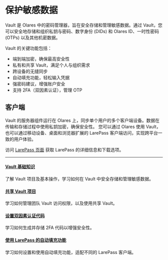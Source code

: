 # 保护敏感数据

Vault 是 Olares 中的密码管理器，旨在安全存储和管理敏感数据。通过 Vault，您可以安全地存储和组织私钥与密码、数字身份 (DIDs) 和 Olares ID、一时性密码 (OTPs) 以及其他机密数据。

Vault 的关键功能包括：
* 端到端加密，确保最高安全性
* 私有和共享 Vault，满足个人与组织需求
* 跨设备的无缝同步
* 自动填充功能，轻松输入凭据
* 强密码建议，增强账户安全
* 支持 2FA（双因素认证），管理 OTP

## 客户端

Vault 的服务器组件运行在 Olares 上，同步单个用户的多个客户端设备。数据在传输和存储过程中使用私钥加密，确保安全性。
您可以通过 Olares 使用 Vault，也可以通过移动设备、桌面和浏览器扩展的 LarePass 客户端访问，实现跨平台一致的用户体验。

访问 [LarePass 页面](https://www.olares.xyz/larepass) 获取 LarePass 的详细信息和下载选项。

---
<div>
<h4><a href="./vault-items">Vault 基础知识</a></h4>
了解 Vault 项目及基本操作，学习如何在 Vault 中安全存储和管理敏感数据。
</div>

<div>
<h4><a href="./share-vault-items">共享 Vault 项目</a></h4>
学习如何管理团队 Vault 访问权限，以及使用共享 Vault。
</div>

<div>
<h4><a href="./two-factor-verification">设置双因素认证代码</a></h4>
学习如何生成并存储 2FA 代码以增强安全性。
</div>

<div>
<h4><a href="./autofill">使用 LarePass 的自动填充功能</a></h4>
学习如何设置和使用自动填充功能，适配不同的 LarePass 客户端。
</div>